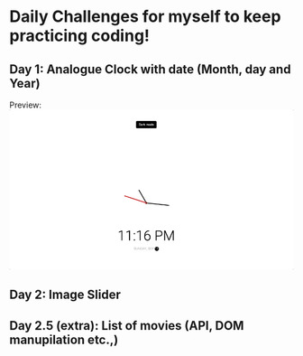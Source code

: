 # Daily Challenges for myself to keep practicing coding! #

## Day 1: Analogue Clock with date (Month, day and Year)
Preview:<br>![](day1/clock-day1.gif)<br>

## Day 2: Image Slider
## Day 2.5 (extra): List of movies (API, DOM manupilation etc.,)